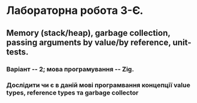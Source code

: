 # Лабораторна робота 3-Є.
## Memory (stack/heap), garbage collection, passing arguments by value/by reference, unit-tests.
### Варіант -- 2; мова програмування -- Zig.
### Дослідити чи є в даній мові програмвання концепції value types, reference types та garbage collector